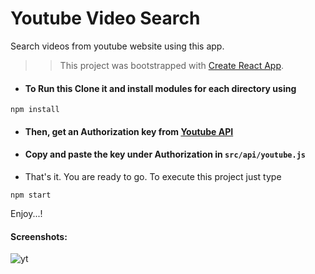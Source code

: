 # Youtube Video Search

Search videos from youtube website using this app. 

>> This project was bootstrapped with [Create React App](https://github.com/facebook/create-react-app).

- #### To Run this Clone it and install modules for each directory using
```
npm install
```
- #### Then, get an Authorization key from [Youtube API](https://developers.google.com/youtube/v3)
- #### Copy and paste the key under Authorization in ```src/api/youtube.js```
- That's it. You are ready to go. To execute this project just type
```
npm start
```

Enjoy...!

#### Screenshots:

![yt](https://user-images.githubusercontent.com/74784363/135384044-f5d4fb98-88d8-4ff6-af46-d0af6dce3221.png)
